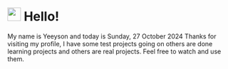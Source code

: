  <h1>
    <img src="https://emojis.slackmojis.com/emojis/images/1643510097/45343/hi.gif?1643510097" width="30"/> 
    Hello!
 </h1>
 <p>
    My name is Yeeyson and today is Sunday, 27 October 2024
    Thanks for visiting my profile, I have some test projects going on others are done learning projects and others are real projects.
    Feel free to watch and use them.
 </p>